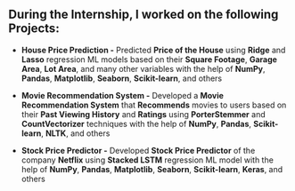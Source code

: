 ## During the Internship, I worked on the following Projects: 

- **House Price Prediction -** Predicted **Price of the House** using **Ridge** and **Lasso** regression ML models based on their **Square Footage**, **Garage Area**, **Lot Area**, and many other variables with the help of **NumPy**, **Pandas**, **Matplotlib**, **Seaborn**, **Scikit-learn**, and others

- **Movie Recommendation System -** Developed a **Movie Recommendation System** that **Recommends** movies to users based on their **Past Viewing History** and **Ratings** using **PorterStemmer** and **CountVectorizer** techniques with the help of **NumPy**, **Pandas**, **Scikit-learn**, **NLTK**, and others

- **Stock Price Predictor -** Developed **Stock Price Predictor** of the company **Netflix** using **Stacked LSTM** regression ML model with the help of **NumPy**, **Pandas**, **Matplotlib**, **Seaborn**, **Scikit-learn**, **Keras**, and others
